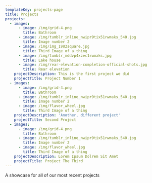 ```yaml
---
templateKey: projects-page
title: Projects
projects:
  - images:
      - image: /img/grid-4.png
        title: Bathroom
      - image: /img/tumblr_inline_nwipr9tix51rwmaks_540.jpg
        title: Image number 2
      - image: /img/img_1982square.jpg
        title: Third Image of a thing
      - image: /img/tumblr_mddvp4xzec1rwmaks.jpg
        title: Lake house
      - image: /img/rear-elevation-completion-official-shots.jpg
        title: Rear elevation
    projectDescription: This is the first project we did
    projectTitle: Project Number 1
  - images:
      - image: /img/grid-4.png
        title: Bathroom
      - image: /img/tumblr_inline_nwipr9tix51rwmaks_540.jpg
        title: Image number 2
      - image: /img/flavor_wheel.jpg
        title: Third Image of a thing
    projectDescription: 'Another, different project'
    projectTitle: Second Project
  - images:
      - image: /img/grid-4.png
        title: Bathroom
      - image: /img/tumblr_inline_nwipr9tix51rwmaks_540.jpg
        title: Image number 2
      - image: /img/flavor_wheel.jpg
        title: Third Image of a thing
    projectDescription: Lorem Ipsum Dolrem Sit Amet
    projectTitle: Project The Third
---
```


A showcase for all of our most recent projects
